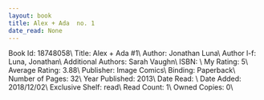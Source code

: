 ```yaml
---
layout: book
title: Alex + Ada  no. 1
date_read: None
---
```


Book Id: 18748058\ 
Title: Alex + Ada #1\ 
Author: Jonathan Luna\ 
Author l-f: Luna, Jonathan\ 
Additional Authors: Sarah Vaughn\ 
ISBN: \ 
My Rating: 5\ 
Average Rating: 3.88\ 
Publisher: Image Comics\ 
Binding: Paperback\ 
Number of Pages: 32\ 
Year Published: 2013\ 
Date Read: \ 
Date Added: 2018/12/02\ 
Exclusive Shelf: read\ 
Read Count: 1\ 
Owned Copies: 0\ 

